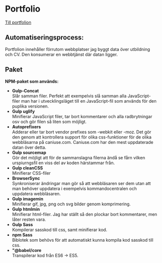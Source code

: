 # Portfolio
[Till portfolion](https://www.webb01.se/webb01_projekt/portfolio/index.html)
## Automatiseringsprocess:
Portfolion innehåller förrutom webbplatser jag byggt data över 
utbildning och CV. Den konsumerar en webbtjänst där datan ligger.

## Paket
**NPM-paket som används:**

* **Gulp-Concat**  
Slår samman filer. Perfekt att exempelvis slå samman alla JavaScript-filer man har i utvecklingsläget till en JavaScript-fil som används för den puplika versionen. 
* **Gulp uglify**  
Minifierar JavaScript filer, tar bort kommentarer och alla radbrytningar osv och gör filen så liten som möjligt. 
* **Autoprefixers**  
Adderar eller tar bort vendor prefixes som -webkit eller -moz. Det gör den genom att kontrollera support för olika css-funktioner för de olika webbläsarna på caniuse.com. Caniuse.com har den mest uppdaterade datan över detta. 
* **Gulp sourcemap**  
Gör det möjligt att för de sammanslagna filerna ändå se fårn vilken urspiurngsfil en viss del av koden härstammar från.
* **Gulp cleanCSS**  
Minifierar CSS-filer
* **BrowserSync**  
Synkroniserar ändringar man gör så att webbläsaren ser dem utan att man behöver uppdatera i exempelvis kommandocentralen och uppdatera webbläsaren.
* **Gulp imagemin**  
Minifierar gif, jpg, png och svg bilder genom komprimering.
* **Gulp htmlmin**  
Minifierar html-filer. Jag har ställt så den plockar bort kommentarer, men låter resten vara.
* **Gulp Sass**  
Kompilerar sasskod till css, samt minifierar kod.
* **npm Sass**  
Biblotek som behövs för att automatiskt kunna kompila kod sasskod till css.
* **"@babel/core**  
Transpilerar kod från ES6 -> ES5.

